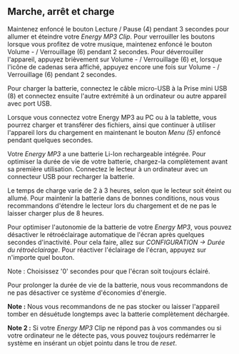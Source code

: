 ## Marche, arrêt et charge

Maintenez enfoncé le bouton Lecture / Pause (4) pendant 3 secondes pour allumer et éteindre votre *Energy MP3 Clip*. Pour verrouiller les boutons lorsque vous profitez de votre musique, maintenez enfoncé le bouton Volume - / Verrouillage (6) pendant 2 secondes. Pour déverrouiller l'appareil, appuyez brièvement sur Volume - / Verrouillage (6) et, lorsque l'icône de cadenas sera affiché, appuyez encore une fois sur Volume - / Verrouillage (6) pendant 2 secondes. 

Pour charger la batterie, connectez le câble micro-USB à la Prise mini USB (8) et connectez ensuite l'autre extrémité à un ordinateur ou autre appareil avec port USB.

Lorsque vous connectez votre Energy MP3 au PC ou à la tablette, vous pourrez charger et transférer des fichiers, ainsi que continuer à utiliser l'appareil lors du chargement en maintenant le bouton *Menu (5)* enfoncé pendant quelques secondes. 

Votre *Energy MP3* a une batterie Li-Ion rechargeable intégrée. Pour optimiser la durée de vie de votre batterie, chargez-la complètement avant sa première utilisation. Connectez le lecteur à un ordinateur avec un connecteur USB pour recharger la batterie.

Le temps de charge varie de 2 à 3 heures, selon que le lecteur soit éteint ou allumé. Pour maintenir la batterie dans de bonnes conditions, nous vous recommandons d'étendre le lecteur lors du chargement et de ne pas le laisser charger plus de 8 heures.

Pour optimiser l'autonomie de la batterie de votre *Energy MP3*, vous pouvez désactiver le rétroéclairage automatique de l'écran après quelques secondes d'inactivité. Pour cela faire, allez sur *CONFIGURATION -> Durée du rétroéclairage*. Pour réactiver l'éclairage de l'écran, appuyez sur n'importe quel bouton.

Note : Choisissez '0' secondes pour que l'écran soit toujours éclairé.

Pour prolonger la durée de vie de la batterie, nous vous recommandons de ne pas désactiver ce système d'économies d'énergie.

**Note :** Nous vous recommandons de ne pas stocker ou laisser l'appareil tomber en désuétude longtemps avec la batterie complètement déchargée.

**Note 2 :** Si votre *Energy MP3* Clip ne répond pas à vos commandes ou si votre ordinateur ne le détecte pas, vous pouvez toujours redémarrer le système en insérant un objet pointu dans le trou de *reset*.
